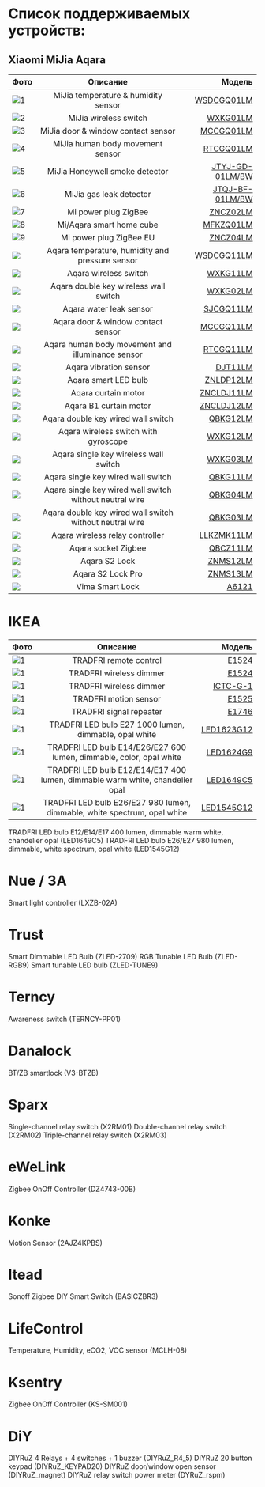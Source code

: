 # Список поддерживаемых устройств:
## Xiaomi MiJia Aqara


| Фото  | Описание  | Модель |
|:------------- |:---------------:| -------------:|
| ![1](png2/WSDCGQ01LM.png)      | MiJia temperature & humidity sensor|[WSDCGQ01LM](WSDCGQ01LM.md) |
| ![2](png2/WXKG01LM.png)       | MiJia wireless switch |[WXKG01LM](WXKG01LM.md)
| ![3](png2/MCCGQ01LM.png)       | MiJia door & window contact sensor |[MCCGQ01LM](MCCGQ01LM.md)
| ![4](png2/RTCGQ01LM.png)       | MiJia human body movement sensor |[RTCGQ01LM](RTCGQ01LM.md)
| ![5](png2/JTYJ-GD-01LM_BW.png)        | MiJia Honeywell smoke detector |[JTYJ-GD-01LM/BW](JTYJ-GD-01LM_BW.md)
| ![6](png2/JTQJ-BF-01LM_BW.png)      | MiJia gas leak detector |[JTQJ-BF-01LM/BW](JTQJ-BF-01LM_BW.md)
| ![7](png2/ZNCZ02LM.png)      | Mi power plug ZigBee |[ZNCZ02LM](ZNCZ02LM.md)
| ![8](png2/MFKZQ01LM.png)      | Mi/Aqara smart home cube|[MFKZQ01LM](MFKZQ01LM.md)
| ![9](png2/ZNCZ04LM.png)      | Mi power plug ZigBee EU |[ZNCZ04LM](ZNCZ04LM.md)
| ![](png2/WSDCGQ11LM.png)      | Aqara temperature, humidity and pressure sensor |[WSDCGQ11LM](WSDCGQ11LM.md)
| ![](png2/WXKG11LM.png)      | Aqara wireless switch|[WXKG11LM](WXKG11LM.md)
| ![](png2/WXKG02LM.png)      | Aqara double key wireless wall switch |[WXKG02LM](WXKG02LM.md)
| ![](png2/SJCGQ11LM.png)      | Aqara water leak sensor|[SJCGQ11LM](SJCGQ11LM.md)
| ![](png2/RTCGQ11LM.png)      | Aqara door & window contact sensor |[MCCGQ11LM](MCCGQ11LM.md)
| ![](png2/RTCGQ01LM.png)      | Aqara human body movement and illuminance sensor |[RTCGQ11LM](RTCGQ11LM.md)
| ![](png2/DJT11LM.png)      | Aqara vibration sensor |[DJT11LM](DJT11LM.md)
| ![](png2/ZNLDP12LM.png)      | Aqara smart LED bulb |[ZNLDP12LM](ZNLDP12LM.md)
| ![](png2/ZNCLDJ11LM.png)      | Aqara curtain motor |[ZNCLDJ11LM](ZNCLDJ11LM.md)
| ![](png2/ZNCLDJ12LM.png)      | Aqara B1 curtain motor |[ZNCLDJ12LM](ZNCLDJ12LM.md)
| ![](png2/QBKG12LM.png)      | Aqara double key wired wall switch |[QBKG12LM](QBKG12LM.md)
| ![](png2/WXKG12LM.png)      | Aqara wireless switch with gyroscope |[WXKG12LM](WXKG12LM.md)
| ![](png2/WXKG03LM.png)      | Aqara single key wireless wall switch |[WXKG03LM](WXKG03LM.md)
| ![](png2/QBKG11LM.png)      | Aqara single key wired wall switch |[QBKG11LM](QBKG11LM.md)
| ![](png2/QBKG04LM.png)      | Aqara single key wired wall switch without neutral wire |[QBKG04LM](QBKG04LM.md)
| ![](png2/QBKG03LM.png)      | Aqara double key wired wall switch without neutral wire |[QBKG03LM](QBKG03LM.md)
| ![](png2/LLKZMK11LM.png)      | Aqara wireless relay controller |[LLKZMK11LM](LLKZMK11LM.md)
| ![](png2/QBCZ11LM.png)      | Aqara socket Zigbee|[QBCZ11LM](QBCZ11LM.md)
| ![](png2/ZNMS12LM.png)      | Aqara S2 Lock |[ZNMS12LM](ZNMS12LM.md)
| ![](png2/ZNMS13LM.png)      | Aqara S2 Lock Pro |[ZNMS13LM](/ZNMS13LM.md)
| ![](png2/A6121.png)      | Vima Smart Lock |[A6121](A6121.md)


# IKEA 

| Фото  | Описание  | Модель |
|:------------- |:---------------:| -------------:|
| ![1](png2/E1524.png)      | TRADFRI remote control|[E1524](E1524.md) |
| ![1](png2/E1524.png)      | TRADFRI wireless dimmer|[E1524](E1524.md) |
| ![1](png2/ICTC-G-1.png)      | TRADFRI wireless dimmer |[ICTC-G-1](ICTC-G-1.md) |
| ![1](png2/E1525.png)      | TRADFRI motion sensor|[E1525](E1525.md) |
| ![1](png2/E1746.png)      | TRADFRI signal repeater|[E1746](E1746.md) |
| ![1](png2/LED1623G12.png)      | TRADFRI LED bulb E27 1000 lumen, dimmable, opal white|[LED1623G12](LED1623G12.md) |
| ![1](png2/LED1624G9.png)      | TRADFRI LED bulb E14/E26/E27 600 lumen, dimmable, color, opal white|[LED1624G9](LED1624G9.md) |
| ![1](png2/LED1649C5.png)      |TRADFRI LED bulb E12/E14/E17 400 lumen, dimmable warm white, chandelier opal|[LED1649C5](LED1649C5.md) |
| ![1](png2/LED1545G12.png)      | TRADFRI LED bulb E26/E27 980 lumen, dimmable, white spectrum, opal white|[LED1545G12](LED1545G12.md) |


        
TRADFRI LED bulb E12/E14/E17 400 lumen, dimmable warm white, chandelier opal (LED1649C5)
TRADFRI LED bulb E26/E27 980 lumen, dimmable, white spectrum, opal white (LED1545G12)

# Nue / 3A
Smart light controller (LXZB-02A)

# Trust 
Smart Dimmable LED Bulb (ZLED-2709)
RGB Tunable LED Bulb (ZLED-RGB9)
Smart tunable LED bulb (ZLED-TUNE9)

# Terncy 
Awareness switch (TERNCY-PP01)

# Danalock 
BT/ZB smartlock (V3-BTZB)

#  Sparx 
Single-channel relay switch (X2RM01)
Double-channel relay switch (X2RM02)
Triple-channel relay switch (X2RM03)

# eWeLink 
Zigbee OnOff Controller (DZ4743-00B)

# Konke 
Motion Sensor (2AJZ4KPBS)

# Itead 
Sonoff Zigbee DIY Smart Switch (BASICZBR3)

#  LifeControl 
Temperature, Humidity, eCO2, VOC sensor (MCLH-08)

#  Ksentry 
Zigbee OnOff Controller (KS-SM001)

#  DiY 
DIYRuZ 4 Relays + 4 switches + 1 buzzer (DIYRuZ_R4_5)
DIYRuZ 20 button keypad (DIYRuZ_KEYPAD20)
DIYRuZ door/window open sensor (DIYRuZ_magnet)
DIYRuZ relay switch power meter (DYRuZ_rspm)
